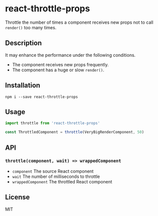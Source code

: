 # react-throttle-props
Throttle the number of times a component receives new props not to call `render()` too many times.

## Description
It may enhance the performance under the following conditions.
- The component receives new props frequently.
- The component has a huge or slow `render()`.

## Installation
`npm i --save react-throttle-props`

## Usage
```javascript
import throttle from 'react-throttle-props'

const ThrottledComponent = throttle(VeryBigRenderComponent, 50)
```

## API

### `throttle(component, wait) => wrappedComponent`
- `component` The source React component  
- `wait` The number of milliseconds to throttle  
- `wrappedComponent` The throttled React component

## License
MIT
